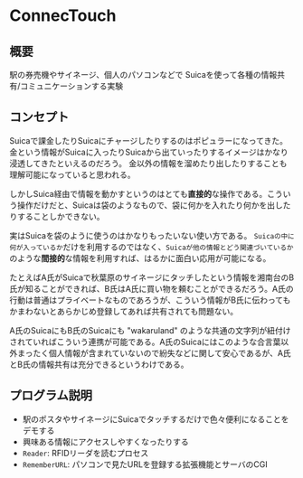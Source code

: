 <h1>ConnecTouch</h1>

<h2>概要</h2>

駅の券売機やサイネージ、個人のパソコンなどで
Suicaを使って各種の情報共有/コミュニケーションする実験

<h2>コンセプト</h2>

<p>Suicaで課金したりSuicaにチャージしたりするのはポピュラーになってきた。金という情報がSuicaに入ったりSuicaから出ていったりするイメージはかなり浸透してきたといえるのだろう。
金以外の情報を溜めたり出したりすることも理解可能になっていると思われる。</p>

<p>しかしSuica経由で情報を動かすというのはとても<b>直接的</b>な操作である。こういう操作だけだと、Suicaは袋のようなもので、袋に何かを入れたり何かを出したりすることしかできない。</p>

<p>実はSuicaを袋のように使うのはかなりもったいない使い方である。
<code>Suicaの中に何が入っているか</code>だけを利用するのではなく、<code>Suicaが他の情報とどう関連づいているか</code>のような<b>間接的</b>な情報を利用すれば、はるかに面白い応用が可能になる。</p>

<p>たとえばA氏がSuicaで秋葉原のサイネージにタッチしたという情報を湘南台のB氏が知ることができれば、B氏はA氏に買い物を頼むことができるだろう。A氏の行動は普通はプライベートなものであろうが、こういう情報がB氏に伝わってもかまわないとあらかじめ登録してあれば共有されても問題ない。</p>

<p>A氏のSuicaにもB氏のSuicaにも "wakaruland" のような共通の文字列が紐付けされていればこういう連携が可能である。A氏のSuicaにはこのような合言葉以外まったく個人情報が含まれていないので紛失などに関して安心であるが、A氏とB氏の情報共有は充分できるというわけである。</p>

<h2>プログラム説明</h2>

<ul>
  <li>駅のポスタやサイネージにSuicaでタッチするだけで色々便利になることをデモする</li>
  <li>興味ある情報にアクセスしやすくなったりする</li>
  <li><code>Reader</code>: RFIDリーダを読むプロセス</li>
  <li><code>RememberURL</code>: パソコンで見たURLを登録する拡張機能とサーバのCGI</li>
</ul>

